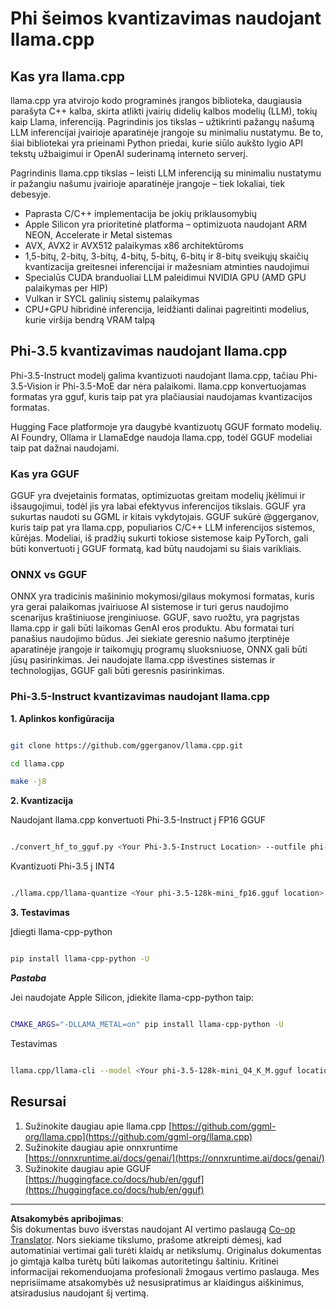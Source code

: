 <!--
CO_OP_TRANSLATOR_METADATA:
{
  "original_hash": "462bddc47427d8785f3c9fd817b346fe",
  "translation_date": "2025-09-12T14:52:03+00:00",
  "source_file": "md/01.Introduction/04/UsingLlamacppQuantifyingPhi.md",
  "language_code": "lt"
}
-->
# **Phi šeimos kvantizavimas naudojant llama.cpp**

## **Kas yra llama.cpp**

llama.cpp yra atvirojo kodo programinės įrangos biblioteka, daugiausia parašyta C++ kalba, skirta atlikti įvairių didelių kalbos modelių (LLM), tokių kaip Llama, inferenciją. Pagrindinis jos tikslas – užtikrinti pažangų našumą LLM inferencijai įvairioje aparatinėje įrangoje su minimaliu nustatymu. Be to, šiai bibliotekai yra prieinami Python priedai, kurie siūlo aukšto lygio API tekstų užbaigimui ir OpenAI suderinamą interneto serverį.

Pagrindinis llama.cpp tikslas – leisti LLM inferenciją su minimaliu nustatymu ir pažangiu našumu įvairioje aparatinėje įrangoje – tiek lokaliai, tiek debesyje.

- Paprasta C/C++ implementacija be jokių priklausomybių
- Apple Silicon yra prioritetinė platforma – optimizuota naudojant ARM NEON, Accelerate ir Metal sistemas
- AVX, AVX2 ir AVX512 palaikymas x86 architektūroms
- 1,5-bitų, 2-bitų, 3-bitų, 4-bitų, 5-bitų, 6-bitų ir 8-bitų sveikųjų skaičių kvantizacija greitesnei inferencijai ir mažesniam atminties naudojimui
- Specialūs CUDA branduoliai LLM paleidimui NVIDIA GPU (AMD GPU palaikymas per HIP)
- Vulkan ir SYCL galinių sistemų palaikymas
- CPU+GPU hibridinė inferencija, leidžianti dalinai pagreitinti modelius, kurie viršija bendrą VRAM talpą

## **Phi-3.5 kvantizavimas naudojant llama.cpp**

Phi-3.5-Instruct modelį galima kvantizuoti naudojant llama.cpp, tačiau Phi-3.5-Vision ir Phi-3.5-MoE dar nėra palaikomi. llama.cpp konvertuojamas formatas yra gguf, kuris taip pat yra plačiausiai naudojamas kvantizacijos formatas.

Hugging Face platformoje yra daugybė kvantizuotų GGUF formato modelių. AI Foundry, Ollama ir LlamaEdge naudoja llama.cpp, todėl GGUF modeliai taip pat dažnai naudojami.

### **Kas yra GGUF**

GGUF yra dvejetainis formatas, optimizuotas greitam modelių įkėlimui ir išsaugojimui, todėl jis yra labai efektyvus inferencijos tikslais. GGUF yra sukurtas naudoti su GGML ir kitais vykdytojais. GGUF sukūrė @ggerganov, kuris taip pat yra llama.cpp, populiarios C/C++ LLM inferencijos sistemos, kūrėjas. Modeliai, iš pradžių sukurti tokiose sistemose kaip PyTorch, gali būti konvertuoti į GGUF formatą, kad būtų naudojami su šiais varikliais.

### **ONNX vs GGUF**

ONNX yra tradicinis mašininio mokymosi/gilaus mokymosi formatas, kuris yra gerai palaikomas įvairiuose AI sistemose ir turi gerus naudojimo scenarijus kraštiniuose įrenginiuose. GGUF, savo ruožtu, yra pagrįstas llama.cpp ir gali būti laikomas GenAI eros produktu. Abu formatai turi panašius naudojimo būdus. Jei siekiate geresnio našumo įterptinėje aparatinėje įrangoje ir taikomųjų programų sluoksniuose, ONNX gali būti jūsų pasirinkimas. Jei naudojate llama.cpp išvestines sistemas ir technologijas, GGUF gali būti geresnis pasirinkimas.

### **Phi-3.5-Instruct kvantizavimas naudojant llama.cpp**

**1. Aplinkos konfigūracija**

```bash

git clone https://github.com/ggerganov/llama.cpp.git

cd llama.cpp

make -j8

```

**2. Kvantizacija**

Naudojant llama.cpp konvertuoti Phi-3.5-Instruct į FP16 GGUF

```bash

./convert_hf_to_gguf.py <Your Phi-3.5-Instruct Location> --outfile phi-3.5-128k-mini_fp16.gguf

```

Kvantizuoti Phi-3.5 į INT4

```bash

./llama.cpp/llama-quantize <Your phi-3.5-128k-mini_fp16.gguf location> ./gguf/phi-3.5-128k-mini_Q4_K_M.gguf Q4_K_M

```

**3. Testavimas**

Įdiegti llama-cpp-python

```bash

pip install llama-cpp-python -U

```

***Pastaba*** 

Jei naudojate Apple Silicon, įdiekite llama-cpp-python taip:

```bash

CMAKE_ARGS="-DLLAMA_METAL=on" pip install llama-cpp-python -U

```

Testavimas

```bash

llama.cpp/llama-cli --model <Your phi-3.5-128k-mini_Q4_K_M.gguf location> --prompt "<|user|>\nCan you introduce .NET<|end|>\n<|assistant|>\n"  --gpu-layers 10

```

## **Resursai**

1. Sužinokite daugiau apie llama.cpp [https://github.com/ggml-org/llama.cpp](https://github.com/ggml-org/llama.cpp)
2. Sužinokite daugiau apie onnxruntime [https://onnxruntime.ai/docs/genai/](https://onnxruntime.ai/docs/genai/)
3. Sužinokite daugiau apie GGUF [https://huggingface.co/docs/hub/en/gguf](https://huggingface.co/docs/hub/en/gguf)

---

**Atsakomybės apribojimas**:  
Šis dokumentas buvo išverstas naudojant AI vertimo paslaugą [Co-op Translator](https://github.com/Azure/co-op-translator). Nors siekiame tikslumo, prašome atkreipti dėmesį, kad automatiniai vertimai gali turėti klaidų ar netikslumų. Originalus dokumentas jo gimtąja kalba turėtų būti laikomas autoritetingu šaltiniu. Kritinei informacijai rekomenduojama profesionali žmogaus vertimo paslauga. Mes neprisiimame atsakomybės už nesusipratimus ar klaidingus aiškinimus, atsiradusius naudojant šį vertimą.